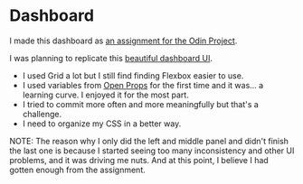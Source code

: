 # Dashboard 

I made this dashboard as [an assignment for the Odin Project](https://www.theodinproject.com/lessons/node-path-intermediate-html-and-css-admin-dashboard).

I was planning to replicate this [beautiful dashboard UI](https://dribbble.com/shots/17171504-Project-Management-Dashboard-UI-Concept).

- I used Grid a lot but I still find finding Flexbox easier to use.
- I used variables from [Open Props](https://open-props.style) for the first time and it was… a learning curve. I enjoyed it for the most part.
- I tried to commit more often and more meaningfully but that's a challenge.
- I need to organize my CSS in a better way.


NOTE: The reason why I only did the left and middle panel and didn't finish the last one is because I started seeing too many inconsistency and other UI problems, and it was driving me nuts. And at this point, I believe I had gotten enough from the assignment. 
